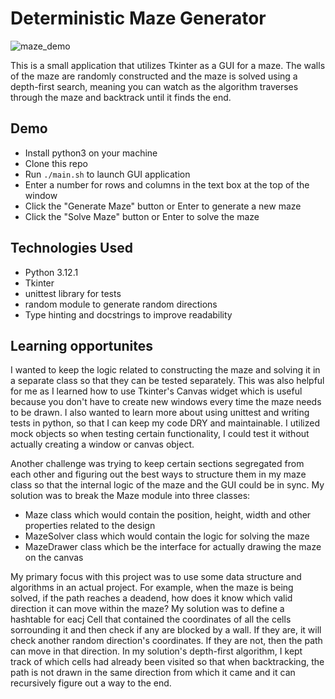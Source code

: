 # Deterministic Maze Generator


![maze_demo](https://github.com/jacastanon01/maze-solver/assets/24418510/afc3aed4-cdbf-4c79-89fd-8076d49685d4)



This is a small application that utilizes Tkinter as a GUI for a maze. The walls of the maze are randomly constructed and the maze is solved using a depth-first search, meaning you can watch as the algorithm traverses through the maze and backtrack until it finds the end.

## Demo

- Install python3 on your machine
- Clone this repo
- Run `./main.sh` to launch GUI application
- Enter a number for rows and columns in the text box at the top of the window
- Click the "Generate Maze" button or Enter to generate a new maze
- Click the "Solve Maze" button or Enter to solve the maze

## Technologies Used

- Python 3.12.1
- Tkinter
- unittest library for tests
- random module to generate random directions
- Type hinting and docstrings to improve readability

## Learning opportunites

I wanted to keep the logic related to constructing the maze and solving it in a separate class so that they can be tested separately. This was also helpful for me as I learned how to use Tkinter's Canvas widget which is useful because you don't have to create new windows every time the maze needs to be drawn. I also wanted to learn more about using unittest and writing tests in python, so that I can keep my code DRY and maintainable. I utilized mock objects so when testing certain functionality, I could test it without actually creating a window or canvas object.

Another challenge was trying to keep certain sections segregated from each other and figuring out the best ways to structure them in my maze class so that the internal logic of the maze and the GUI could be in sync. My solution was to break the Maze module into three classes:

- Maze class which would contain the position, height, width and other properties related to the design
- MazeSolver class which would contain the logic for solving the maze
- MazeDrawer class which be the interface for actually drawing the maze on the canvas

My primary focus with this project was to use some data structure and algorithms in an actual project. For example, when the maze is being solved, if the path reaches a deadend, how does it know which valid direction it can move within the maze? My solution was to define a hashtable for eacj Cell that contained the coordinates of all the cells sorrounding it and then check if any are blocked by a wall. If they are, it will check another random direction's coordinates. If they are not, then the path can move in that direction. In my solution's depth-first algorithm, I kept track of which cells had already been visited so that when backtracking, the path is not drawn in the same direction from which it came and it can recursively figure out a way to the end.
